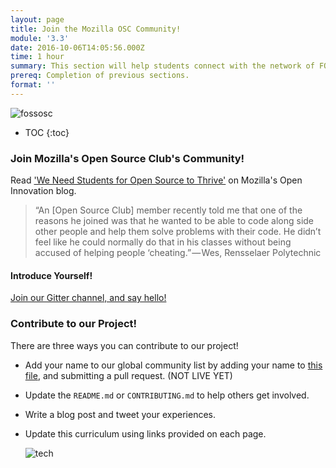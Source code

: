 ```yaml
---
layout: page
title: Join the Mozilla OSC Community!
module: '3.3'
date: 2016-10-06T14:05:56.000Z
time: 1 hour
summary: This section will help students connect with the network of FOSS learners around the world using skills learned in this module.
prereq: Completion of previous sections.
format: ''
---
```


![fossosc](https://cdn-images-1.medium.com/max/800/0*rRJbOQf_011s_fEg.)

* TOC
{:toc}

### Join Mozilla's Open Source Club's Community!

Read ['We Need Students for Open Source to Thrive'](https://medium.com/mozilla-open-innovation/open-source-needs-students-to-thrive-2ff26cca4735) on Mozilla's Open Innovation blog.

> “An [Open Source Club] member recently told me that one of the reasons he joined was that he wanted to be able to code along side other people and help them solve problems with their code. He didn’t feel like he could normally do that in his classes without being accused of helping people ‘cheating.” — Wes, Rensselaer Polytechnic

#### Introduce Yourself!

[Join our Gitter channel, and say hello!]()

### Contribute to our Project!

There are three ways you can contribute to our project!

* Add your name to our global community list by adding your name to [this file](), and submitting a pull request.
(NOT LIVE YET)
* Update the `README.md` or `CONTRIBUTING.md` to help others get involved.
* Write a blog post and tweet your experiences.
* Update this curriculum using links provided on each page.

  ![tech]({{site.baseurl}}/img/contribute.png)
